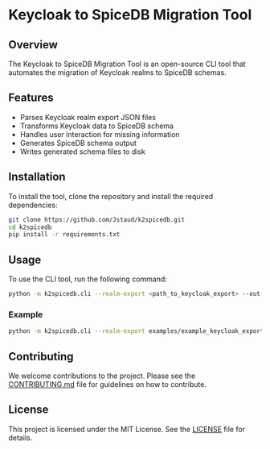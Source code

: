 # Keycloak to SpiceDB Migration Tool

## Overview
The Keycloak to SpiceDB Migration Tool is an open-source CLI tool that automates the migration of Keycloak realms to SpiceDB schemas.

## Features
- Parses Keycloak realm export JSON files
- Transforms Keycloak data to SpiceDB schema
- Handles user interaction for missing information
- Generates SpiceDB schema output
- Writes generated schema files to disk

## Installation
To install the tool, clone the repository and install the required dependencies:

```bash
git clone https://github.com/Jstaud/k2spicedb.git
cd k2spicedb
pip install -r requirements.txt
```

## Usage
To use the CLI tool, run the following command:

```bash
python -m k2spicedb.cli --realm-export <path_to_keycloak_export> --out <path_to_output_schema> [-v]
```

### Example
```bash
python -m k2spicedb.cli --realm-export examples/example_keycloak_export.json --out examples/example_spicedb_schema.zed -v
```

## Contributing
We welcome contributions to the project. Please see the [CONTRIBUTING.md](../CONTRIBUTING.md) file for guidelines on how to contribute.

## License
This project is licensed under the MIT License. See the [LICENSE](../LICENSE) file for details.
